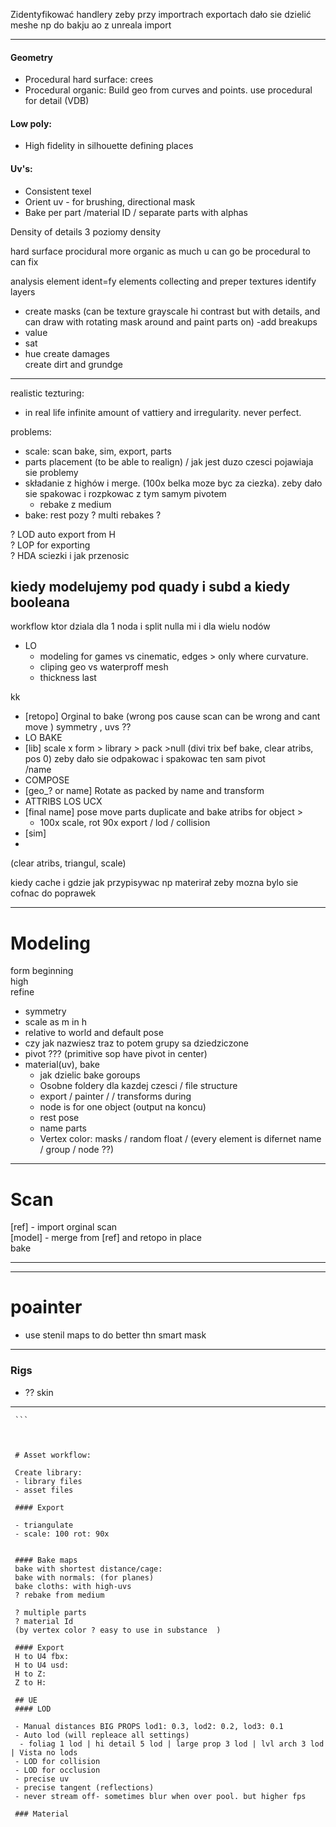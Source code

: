 



Zidentyfikować handlery zeby przy importrach exportach dało sie dzielić meshe np do bakju ao z unreala import

---


#### Geometry
   - Procedural hard surface: crees
   - Procedural organic: Build geo from curves and points. use procedural for detail (VDB)  

#### Low poly:
   - High fidelity in silhouette defining places

#### Uv's:
   - Consistent texel
   - Orient uv - for brushing, directional mask
   - Bake per part /material ID / separate parts with alphas  







   Density of details
   3 poziomy density


   hard surface procidural  more
   organic
   as much u can go be procedural to can fix

   analysis element
   ident=fy elements
   collecting and preper textures
   identify layers
   - create masks (can be texture grayscale hi contrast but with details, and can draw with rotating mask around and paint parts on)
   -add  breakups
   - value
   - sat
   - hue
  create damages  
  create dirt and grundge
   ---------

   realistic tezturing:
   - in real life infinite amount of vattiery and irregularity. never perfect.



   problems:
   - scale: scan bake, sim, export, parts
   - parts placement (to be able to realign) / jak jest duzo czesci pojawiaja sie problemy
   - składanie z highów i merge. (100x belka moze byc za ciezka). zeby dało sie spakowac i rozpkowac z tym samym pivotem
       - rebake z medium
   - bake: rest pozy ? multi rebakes ?

   ? LOD auto export from H     
   ? LOP for exporting    
   ? HDA  sciezki i jak przenosic   


   kiedy modelujemy pod quady i subd a kiedy booleana
   ---
   workflow ktor dziala dla 1 noda i split nulla mi i dla wielu nodów


   - LO
      - modeling for games vs cinematic, edges > only where curvature.
      - cliping geo vs waterproff mesh
      - thickness last  

kk
   - [retopo] Orginal to bake (wrong pos cause scan can be wrong and cant move ) symmetry , uvs ??
   - LO BAKE
   - [lib] scale x form > library > pack >null  (divi trix bef bake, clear
   atribs, pos 0) zeby dało sie odpakowac i spakowac ten sam pivot  
    /name
   - COMPOSE
   - [geo_? or name] Rotate as packed  by name and transform
   - ATTRIBS LOS UCX
   - [final name] pose move parts duplicate and bake atribs for object >
       - 100x scale, rot 90x export / lod / collision
   - [sim]
   -

   (clear atribs, triangul, scale)

   kiedy cache i gdzie
   jak przypisywac np materirał zeby mozna bylo sie cofnac do poprawek

   ----
   # Modeling

   form beginning     
   high   
   refine   


   - symmetry  
   - scale as m in h
   - relative to world and default pose
   - czy jak nazwiesz traz to potem grupy sa dziedziczone
   - pivot ??? (primitive sop have pivot in center)
   - material(uv), bake
      - jak dzielic bake goroups
      - Osobne foldery dla kazdej czesci  / file structure
       - export / painter /  / transforms during
       - node is for one object (output na koncu)
       - rest pose
       - name parts  
       - Vertex color: masks / random float /
       (every element is difernet name / group / node ??)


   ----
   # Scan

   [ref] - import orginal scan   
   [model] - merge from [ref] and retopo in place   
   bake


   ----

   ----

   # poainter
   - use stenil maps to do better thn smart mask  


   ---  

   ### Rigs
   - ?? skin


   ---

     ```



     # Asset workflow:

     Create library:
     - library files
     - asset files

     #### Export

     - triangulate
     - scale: 100 rot: 90x


     #### Bake maps  
     bake with shortest distance/cage:
     bake with normals: (for planes)
     bake cloths: with high-uvs   
     ? rebake from medium  

     ? multiple parts
     ? material Id
     (by vertex color ? easy to use in substance  )

     #### Export
     H to U4 fbx:  
     H to U4 usd:  
     H to Z:  
     Z to H:  

     ## UE
     #### LOD

     - Manual distances BIG PROPS lod1: 0.3, lod2: 0.2, lod3: 0.1  
     - Auto lod (will repleace all settings)
      - foliag 1 lod | hi detail 5 lod | large prop 3 lod | lvl arch 3 lod | Vista no lods    
     - LOD for collision
     - LOD for occlusion
     - precise uv
     - precise tangent (reflections)
     - never stream off- sometimes blur when over pool. but higher fps

     ### Material


   ```
